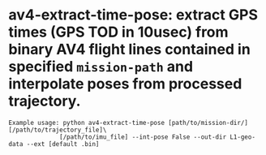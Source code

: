 # av4-extract-time-pose: extract GPS times (GPS TOD in 10usec) from binary AV4 flight lines contained in specified `mission-path`  and interpolate poses from processed trajectory. 


```
Example usage: python av4-extract-time-pose [path/to/mission-dir/] [/path/to/trajectory_file]\
              [/path/to/imu_file] --int-pose False --out-dir L1-geo-data --ext [default .bin]
```


